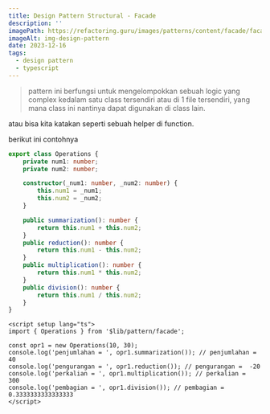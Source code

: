```yaml
---
title: Design Pattern Structural - Facade
description: ''
imagePath: https://refactoring.guru/images/patterns/content/facade/facade-2x.png
imageAlt: img-design-pattern
date: 2023-12-16
tags:
  - design pattern
  - typescript
---
```


<blockquote>
pattern ini berfungsi untuk mengelompokkan sebuah logic yang complex kedalam satu class tersendiri atau di 1 file tersendiri, yang mana class ini nantinya dapat digunakan di class lain.
</blockquote>

atau bisa kita katakan seperti sebuah helper di function.

berikut ini contohnya

```ts title="facade.ts"
export class Operations {
	private num1: number;
	private num2: number;

	constructor(_num1: number, _num2: number) {
		this.num1 = _num1;
		this.num2 = _num2;
	}

	public summarization(): number {
		return this.num1 + this.num2;
	}
	public reduction(): number {
		return this.num1 - this.num2;
	}
	public multiplication(): number {
		return this.num1 * this.num2;
	}
	public division(): number {
		return this.num1 / this.num2;
	}
}
```

```vue title="index.vue"
<script setup lang="ts">
import { Operations } from '$lib/pattern/facade';

const opr1 = new Operations(10, 30);
console.log('penjumlahan = ', opr1.summarization()); // penjumlahan =  40
console.log('pengurangan = ', opr1.reduction()); // pengurangan =  -20
console.log('perkalian = ', opr1.multiplication()); // perkalian =  300
console.log('pembagian = ', opr1.division()); // pembagian =  0.3333333333333333
</script>
```

